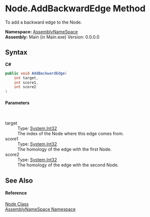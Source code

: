 # Node.AddBackwardEdge Method 
 

To add a backward edge to the Node.

**Namespace:**&nbsp;<a href="6bcc80ef-5cfd-db5f-1eb2-7297d1c16397">AssemblyNameSpace</a><br />**Assembly:**&nbsp;Main (in Main.exe) Version: 0.0.0.0

## Syntax

**C#**<br />
``` C#
public void AddBackwardEdge(
	int target,
	int score1,
	int score2
)
```


#### Parameters
&nbsp;<dl><dt>target</dt><dd>Type: <a href="http://msdn2.microsoft.com/en-us/library/td2s409d" target="_blank">System.Int32</a><br />The index of the Node where this edge comes from.</dd><dt>score1</dt><dd>Type: <a href="http://msdn2.microsoft.com/en-us/library/td2s409d" target="_blank">System.Int32</a><br />The homology of the edge with the first Node.</dd><dt>score2</dt><dd>Type: <a href="http://msdn2.microsoft.com/en-us/library/td2s409d" target="_blank">System.Int32</a><br />The homology of the edge with the second Node.</dd></dl>

## See Also


#### Reference
<a href="327f29f7-ef35-58ae-f8a5-1d2b1b3bcf7b">Node Class</a><br /><a href="6bcc80ef-5cfd-db5f-1eb2-7297d1c16397">AssemblyNameSpace Namespace</a><br />